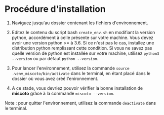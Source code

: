 # Procédure d'installation

1) Naviguez jusqu'au dossier contenant les fichiers d'environnement.

2) Editez le contenu du script bash `create_env.sh` en modifiant la version python, accordément à celle présente sur votre machine.
Vous devez avoir une version python >= à 3.6. Si ce n'est pas le cas, installez une distribution python remplissant cette condition. Si vous ne savez pas quelle version de python est installée sur votre machine, utilisez `python3 --version` ou par défaut `python --version`.

3) Pour lancer l'environnement, utilisez la commande `source .venv_miscoto/bin/activate` dans le terminal, en étant placé dans le dossier où vous avez créé l'enironnement.

4) A ce stade, vous devriez pouvoir vérifier la bonne installation de **miscoto** grâce à la commande `miscoto --version`.

Note : pour quitter l'environnement, utilisez la commande `deactivate` dans le terminal.